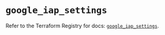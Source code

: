 # `google_iap_settings`

Refer to the Terraform Registry for docs: [`google_iap_settings`](https://registry.terraform.io/providers/hashicorp/google-beta/6.43.0/docs/resources/google_iap_settings).
